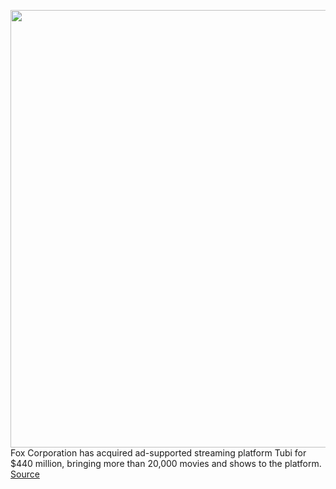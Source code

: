 <img src='https://cdn.vox-cdn.com/thumbor/CN5a2QP8h8-bAENUryiQasK3X2Q=/0x0:1000x563/1200x800/filters:focal(420x202:580x362)/cdn.vox-cdn.com/uploads/chorus_image/image/66515566/tubi.0.png' width='700px' /><br/>
Fox Corporation has acquired ad-supported streaming platform Tubi for $440 million, bringing more than 20,000 movies and shows to the platform.
<a href='https://www.theverge.com/2020/3/17/21184294/fox-tubi-acquisition-streaming-wars-news-sports-xumi-comcast-pluto-viacomcbs'> Source <a/>